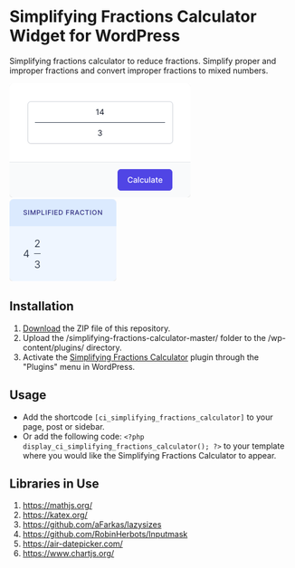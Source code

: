 # Simplifying Fractions Calculator Widget for WordPress

Simplifying fractions calculator to reduce fractions. Simplify proper and improper fractions and convert improper fractions to mixed numbers.

![Simplifying Fractions Calculator Input Form](/assets/images/screenshot-1.png "Simplifying Fractions Calculator Input Form")
![Simplifying Fractions Calculator Calculation Results](/assets/images/screenshot-2.png "Simplifying Fractions Calculator Calculation Results")

## Installation

1. [Download](https://github.com/pub-calculator-io/age-calculator/archive/refs/heads/master.zip) the ZIP file of this repository.
2. Upload the /simplifying-fractions-calculator-master/ folder to the /wp-content/plugins/ directory.
3. Activate the [Simplifying Fractions Calculator](https://www.calculator.io/simplifying-fractions-calculator/ "Simplifying Fractions Calculator Homepage") plugin through the "Plugins" menu in WordPress.

## Usage
* Add the shortcode `[ci_simplifying_fractions_calculator]` to your page, post or sidebar.
* Or add the following code: `<?php display_ci_simplifying_fractions_calculator(); ?>` to your template where you would like the Simplifying Fractions Calculator to appear.

## Libraries in Use
1. https://mathjs.org/
2. https://katex.org/
3. https://github.com/aFarkas/lazysizes
4. https://github.com/RobinHerbots/Inputmask
5. https://air-datepicker.com/
6. https://www.chartjs.org/
